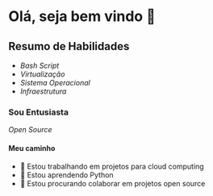 # Olá, seja bem vindo 👋


## Resumo de Habilidades
 - _Bash Script_
 - _Virtualização_
 - _Sistema Operacional_
 - _Infraestrutura_

 ### Sou Entusiasta
  _Open Source_

 #### Meu caminho

- 🔭 Estou trabalhando em projetos para cloud computing
- 🌱 Estou aprendendo Python
- 👯 Estou procurando colaborar em projetos open source
